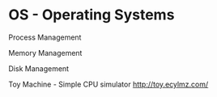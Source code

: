 # OS - Operating Systems
Process Management


Memory Management


Disk Management

Toy Machine - Simple CPU simulator http://toy.ecylmz.com/
